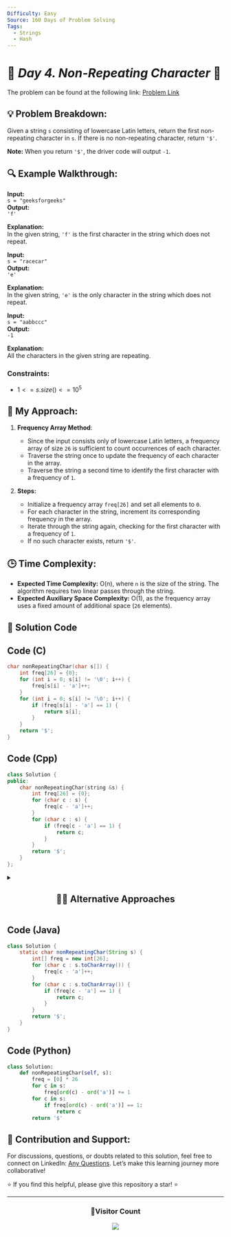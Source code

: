 ```yaml
---
Difficulty: Easy
Source: 160 Days of Problem Solving
Tags:
  - Strings
  - Hash
---
```


# 🚀 _Day 4. Non-Repeating Character_ 🧠

The problem can be found at the following link: [Problem Link](https://www.geeksforgeeks.org/batch/gfg-160-problems/track/string-gfg-160/problem/non-repeating-character-1587115620)

## 💡 **Problem Breakdown:**

Given a string `s` consisting of lowercase Latin letters, return the first non-repeating character in `s`. If there is no non-repeating character, return `'$'`.

**Note:** When you return `'$'`, the driver code will output `-1`.

## 🔍 **Example Walkthrough:**

**Input:**  
`s = "geeksforgeeks"`  
**Output:**  
`'f'`

**Explanation:**  
In the given string, `'f'` is the first character in the string which does not repeat.

**Input:**  
`s = "racecar"`  
**Output:**  
`'e'`

**Explanation:**  
In the given string, `'e'` is the only character in the string which does not repeat.

**Input:**  
`s = "aabbccc"`  
**Output:**  
`-1`

**Explanation:**  
All the characters in the given string are repeating.

### Constraints:

- $`1 <= s.size() <= 10^5`$

## 🎯 **My Approach:**

1. **Frequency Array Method**:

   - Since the input consists only of lowercase Latin letters, a frequency array of size `26` is sufficient to count occurrences of each character.
   - Traverse the string once to update the frequency of each character in the array.
   - Traverse the string a second time to identify the first character with a frequency of `1`.

2. **Steps:**
   - Initialize a frequency array `freq[26]` and set all elements to `0`.
   - For each character in the string, increment its corresponding frequency in the array.
   - Iterate through the string again, checking for the first character with a frequency of `1`.
   - If no such character exists, return `'$'`.

## 🕒 **Time Complexity:**

- **Expected Time Complexity:** O(n), where `n` is the size of the string. The algorithm requires two linear passes through the string.
- **Expected Auxiliary Space Complexity:** O(1), as the frequency array uses a fixed amount of additional space (`26` elements).

## 📝 **Solution Code**

## Code (C)

```c
char nonRepeatingChar(char s[]) {
    int freq[26] = {0};
    for (int i = 0; s[i] != '\0'; i++) {
        freq[s[i] - 'a']++;
    }
    for (int i = 0; s[i] != '\0'; i++) {
        if (freq[s[i] - 'a'] == 1) {
            return s[i];
        }
    }
    return '$';
}
```

## Code (Cpp)

```cpp
class Solution {
public:
    char nonRepeatingChar(string &s) {
        int freq[26] = {0};
        for (char c : s) {
            freq[c - 'a']++;
        }
        for (char c : s) {
            if (freq[c - 'a'] == 1) {
                return c;
            }
        }
        return '$';
    }
};
```

<details>
  <summary><h2 align='center'>👨‍💻 Alternative Approaches</h2></summary>
  
```cpp
class Solution {
public:
    char nonRepeatingChar(string &s) {
        unordered_map<char, int> freq;

        for (char c : s) {
            freq[c]++;
        }
        for (char c : s) {
            if (freq[c] == 1) {
                return c;
            }
        }
        return '$';
    }

};

````
</details>

## Code (Java)

```java
class Solution {
    static char nonRepeatingChar(String s) {
        int[] freq = new int[26];
        for (char c : s.toCharArray()) {
            freq[c - 'a']++;
        }
        for (char c : s.toCharArray()) {
            if (freq[c - 'a'] == 1) {
                return c;
            }
        }
        return '$';
    }
}
````

## Code (Python)

```python
class Solution:
    def nonRepeatingChar(self, s):
        freq = [0] * 26
        for c in s:
            freq[ord(c) - ord('a')] += 1
        for c in s:
            if freq[ord(c) - ord('a')] == 1:
                return c
        return '$'
```

## 🎯 **Contribution and Support:**

For discussions, questions, or doubts related to this solution, feel free to connect on LinkedIn: [Any Questions](https://www.linkedin.com/in/patel-hetkumar-sandipbhai-8b110525a/). Let’s make this learning journey more collaborative!

⭐ If you find this helpful, please give this repository a star! ⭐

---

<div align="center">
  <h3><b>📍Visitor Count</b></h3>
</div>

<p align="center">
  <img src="https://profile-counter.glitch.me/Hunterdii/count.svg" />
</p>
